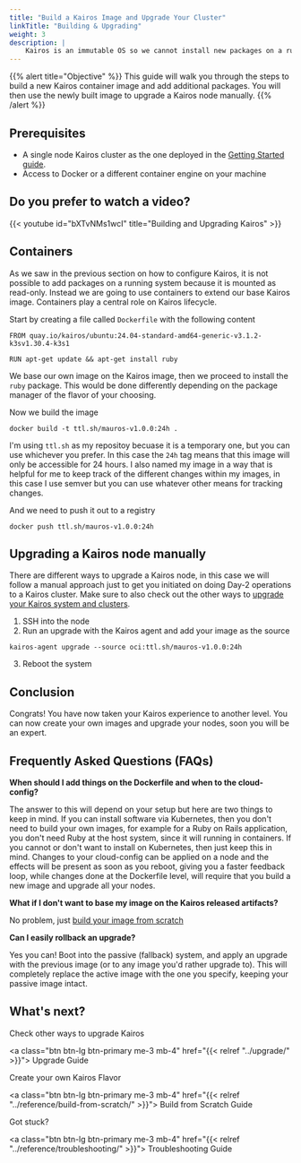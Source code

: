 ```yaml
---
title: "Build a Kairos Image and Upgrade Your Cluster"
linkTitle: "Building & Upgrading"
weight: 3
description: |
    Kairos is an immutable OS so we cannot install new packages on a running system. Instead, adding packages is achieved by building a container image and upgrading the node with it.
---
```


{{% alert title="Objective" %}}
This guide will walk you through the steps to build a new Kairos container image and add additional packages. You will then use the newly built image to upgrade a Kairos node manually.
{{% /alert %}}

## Prerequisites

- A single node Kairos cluster as the one deployed in the [Getting Started guide](/docs/getting-started).
- Access to Docker or a different container engine on your machine

## Do you prefer to watch a video?

{{< youtube id="bXTvNMs1wcI" title="Building and Upgrading Kairos" >}}

## Containers

As we saw in the previous section on how to configure Kairos, it is not possible to add packages on a running system because it is mounted as read-only. Instead we are going to use containers to extend our base Kairos image. Containers play a central role on Kairos lifecycle.

Start by creating a file called `Dockerfile` with the following content

```
FROM quay.io/kairos/ubuntu:24.04-standard-amd64-generic-v3.1.2-k3sv1.30.4-k3s1 

RUN apt-get update && apt-get install ruby
```

We base our own image on the Kairos image, then we proceed to install the `ruby` package. This would be done differently depending on the package manager of the flavor of your choosing.

Now we build the image

```
docker build -t ttl.sh/mauros-v1.0.0:24h .
```

I'm using `ttl.sh` as my repositoy becuase it is a temporary one, but you can use whichever you prefer. In this case the `24h` tag means that this image will only be accessible for 24 hours. I also named my image in a way that is helpful for me to keep track of the different changes within my images, in this case I use semver but you can use whatever other means for tracking changes.

And we need to push it out to a registry

```
docker push ttl.sh/mauros-v1.0.0:24h
```

## Upgrading a Kairos node manually

There are different ways to upgrade a Kairos node, in this case we will follow a manual approach just to get you initiated on doing Day-2 operations to a Kairos cluster. Make sure to also check out the other ways to [upgrade your Kairos system and clusters](/docs/upgrade/).

1. SSH into the node
2. Run an upgrade with the Kairos agent and add your image as the source

```
kairos-agent upgrade --source oci:ttl.sh/mauros-v1.0.0:24h
```

3. Reboot the system

## Conclusion

Congrats! You have now taken your Kairos experience to another level. You can now create your own images and upgrade your nodes, soon you will be an expert.

## Frequently Asked Questions (FAQs)

**When should I add things on the Dockerfile and when to the cloud-config?**

The answer to this will depend on your setup but here are two things to keep in mind. If you can install software via Kubernetes, then you don't need to build your own images, for example for a Ruby on Rails application, you don't need Ruby at the host system, since it will running in containers. If you cannot or don't want to install on Kubernetes, then just keep this in mind. Changes to your cloud-config can be applied on a node and the effects will be present as soon as you reboot, giving you a faster feedback loop, while changes done at the Dockerfile level, will require that you build a new image and upgrade all your nodes.

**What if I don't want to base my image on the Kairos released artifacts?**

No problem, just [build your image from scratch](/reference/build-from-scratch/)

**Can I easily rollback an upgrade?**

Yes you can! Boot into the passive (fallback) system, and apply an upgrade with the previous image (or to any image you'd rather upgrade to). This will completely replace the active image with the one you specify, keeping your passive image intact.

<script type="application/ld+json">
{
  "@context": "https://schema.org",
  "@type": "FAQPage",
  "mainEntity": [
    {
      "@type": "Question",
      "name": "When should I add things on the Dockerfile and when to the cloud-config?",
      "acceptedAnswer": {
        "@type": "Answer",
        "text": "The answer to this will depend on your setup but here are two things to keep in mind. If you can install software via Kubernetes, then you don't need to build your own images, for example for a Ruby on Rails application, you don't need Ruby at the host system, since it will running in containers. If you cannot or don't want to install on Kubernetes, then just keep this in mind. Changes to your cloud-config can be applied on a node and the effects will be present as soon as you reboot, giving you a faster feedback loop, while changes done at the Dockerfile level, will require that you build a new image and upgrade all your nodes."
      }
    },
    {
      "@type": "Question",
      "name": "What if I don't want to base my image on the Kairos released artifacts?",
      "acceptedAnswer": {
        "@type": "Answer",
        "text": "No problem, just [build your image from scratch](/reference/build-from-scratch/)"
      }
    },
    {
      "@type": "Question",
      "name": "Can I easily rollback an upgrade?",
      "acceptedAnswer": {
        "@type": "Answer",
        "text": "Yes you can! Boot into the passive (fallback) system, and apply an upgrade with the previous image (or to any image you'd rather upgrade to). This will completely replace the active image with the one you specify, keeping your passive image intact."
      }
    },
  ]
}
</script>

## What's next?

Check other ways to upgrade Kairos

<a class="btn btn-lg btn-primary me-3 mb-4" href="{{< relref "../upgrade/" >}}">
    Upgrade Guide
</a>

Create your own Kairos Flavor

<a class="btn btn-lg btn-primary me-3 mb-4" href="{{< relref "../reference/build-from-scratch/" >}}">
    Build from Scratch Guide
</a>

Got stuck?

<a class="btn btn-lg btn-primary me-3 mb-4" href="{{< relref "../reference/troubleshooting/" >}}">
    Troubleshooting Guide
</a>